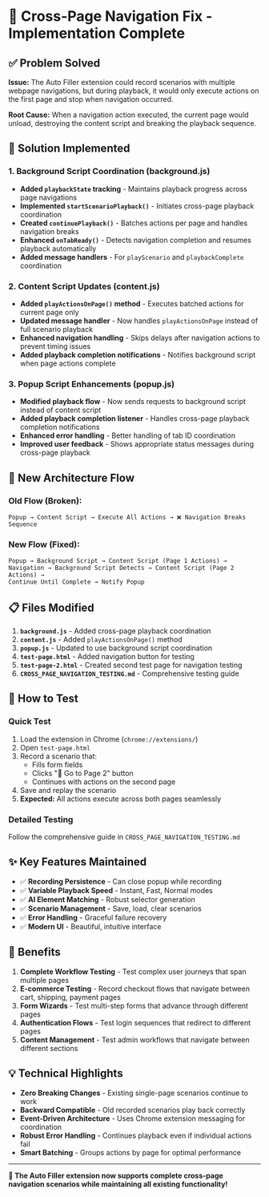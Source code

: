 # 🎉 Cross-Page Navigation Fix - Implementation Complete

## ✅ Problem Solved
**Issue:** The Auto Filler extension could record scenarios with multiple webpage navigations, but during playback, it would only execute actions on the first page and stop when navigation occurred.

**Root Cause:** When a navigation action executed, the current page would unload, destroying the content script and breaking the playback sequence.

## 🔧 Solution Implemented

### 1. Background Script Coordination (background.js)
- **Added `playbackState` tracking** - Maintains playback progress across page navigations
- **Implemented `startScenarioPlayback()`** - Initiates cross-page playback coordination
- **Created `continuePlayback()`** - Batches actions per page and handles navigation breaks
- **Enhanced `onTabReady()`** - Detects navigation completion and resumes playback automatically
- **Added message handlers** - For `playScenario` and `playbackComplete` coordination

### 2. Content Script Updates (content.js)
- **Added `playActionsOnPage()` method** - Executes batched actions for current page only
- **Updated message handler** - Now handles `playActionsOnPage` instead of full scenario playback
- **Enhanced navigation handling** - Skips delays after navigation actions to prevent timing issues
- **Added playback completion notifications** - Notifies background script when page actions complete

### 3. Popup Script Enhancements (popup.js)
- **Modified playback flow** - Now sends requests to background script instead of content script
- **Added playback completion listener** - Handles cross-page playback completion notifications
- **Enhanced error handling** - Better handling of tab ID coordination
- **Improved user feedback** - Shows appropriate status messages during cross-page playback

## 🔄 New Architecture Flow

### Old Flow (Broken):
```
Popup → Content Script → Execute All Actions → ❌ Navigation Breaks Sequence
```

### New Flow (Fixed):
```
Popup → Background Script → Content Script (Page 1 Actions) → 
Navigation → Background Script Detects → Content Script (Page 2 Actions) → 
Continue Until Complete → Notify Popup
```

## 📋 Files Modified

1. **`background.js`** - Added cross-page playback coordination
2. **`content.js`** - Added `playActionsOnPage()` method
3. **`popup.js`** - Updated to use background script coordination
4. **`test-page.html`** - Added navigation button for testing
5. **`test-page-2.html`** - Created second test page for navigation testing
6. **`CROSS_PAGE_NAVIGATION_TESTING.md`** - Comprehensive testing guide

## 🧪 How to Test

### Quick Test
1. Load the extension in Chrome (`chrome://extensions/`)
2. Open `test-page.html`
3. Record a scenario that:
   - Fills form fields
   - Clicks "🔗 Go to Page 2" button
   - Continues with actions on the second page
4. Save and replay the scenario
5. **Expected:** All actions execute across both pages seamlessly

### Detailed Testing
Follow the comprehensive guide in `CROSS_PAGE_NAVIGATION_TESTING.md`

## ✨ Key Features Maintained

- ✅ **Recording Persistence** - Can close popup while recording
- ✅ **Variable Playback Speed** - Instant, Fast, Normal modes
- ✅ **AI Element Matching** - Robust selector generation
- ✅ **Scenario Management** - Save, load, clear scenarios
- ✅ **Error Handling** - Graceful failure recovery
- ✅ **Modern UI** - Beautiful, intuitive interface

## 🚀 Benefits

1. **Complete Workflow Testing** - Test complex user journeys that span multiple pages
2. **E-commerce Testing** - Record checkout flows that navigate between cart, shipping, payment pages
3. **Form Wizards** - Test multi-step forms that advance through different pages
4. **Authentication Flows** - Test login sequences that redirect to different pages
5. **Content Management** - Test admin workflows that navigate between different sections

## 💡 Technical Highlights

- **Zero Breaking Changes** - Existing single-page scenarios continue to work
- **Backward Compatible** - Old recorded scenarios play back correctly
- **Event-Driven Architecture** - Uses Chrome extension messaging for coordination
- **Robust Error Handling** - Continues playback even if individual actions fail
- **Smart Batching** - Groups actions by page for optimal performance

---

**🎯 The Auto Filler extension now supports complete cross-page navigation scenarios while maintaining all existing functionality!**
